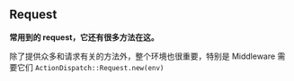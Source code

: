 ## Request

**常用到的 request，它还有很多方法在这。**

除了提供众多和请求有关的方法外，整个环境也很重要，特别是 Middleware 需要它们 `ActionDispatch::Request.new(env)`